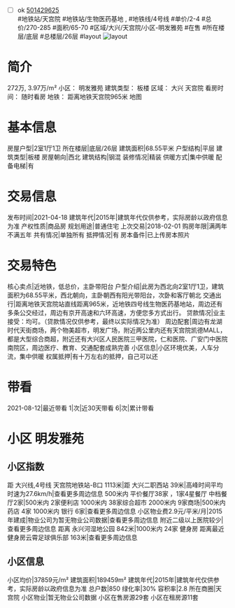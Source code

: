 - [ ] ok [501429625](https://bj.5i5j.com/ershoufang/501429625.html)  
 #地铁站/天宫院 #地铁站/生物医药基地 ,  #地铁线/4号线
#单价/2-4 #总价/270-285 #面积/65-70   #区域/大兴/天宫院/小区-明发雅苑 #在售 #所在楼层/底层 #总楼层/26层 #layout 
![layout](http://image2a.5i5j.com/bdir/layout/b82ca0c0ca794276b4f648ea698b7ae5.jpg_P5.jpg) 
# 简介 
 272万,  3.97万/m² 
小区： 明发雅苑
建筑类型： 板楼
区域： 大兴 天宫院
看房时间： 随时看房
地铁： 距离地铁天宫院965米 地图
# 基本信息 
 房屋户型|2室1厅1卫
所在楼层|底层/26层
建筑面积|68.55平米
户型结构|平层
建筑类型|板楼
房屋朝向|西北
建筑结构|钢混
装修情况|精装
供暖方式|集中供暖
配备电梯|有
# 交易信息 
 发布时间|2021-04-18
建筑年代|2015年|建筑年代仅供参考，实际房龄以政府信息为准
产权性质|商品房
规划用途|普通住宅
上次交易|2018-02-01
购房年限|满两年不满五年
共有情况|单独所有
抵押情况|有
房本备件|已上传房本照片
# 交易特色 
 核心卖点|近地铁，低总价，主卧带阳台
户型介绍|此房为西北向2室1厅1卫，建筑面积为68.55平米，西北朝向，主卧朝西有阳光带阳台，次卧和客厅朝北
交通出行|距离地铁天宫院站直线距离965米，近地铁四号线生物医药基地站，周边还有多条公交经过，周边有京开高速和六环高速，方便您多方式出行。
贷款情况|业主接受：均可。（贷款情况仅供参考，最终以实际情况为准）
周边配套|周边有龙湖时代天街商场，两个物美超市，明发广场，附近两公里内还有天宫院凯德MALL，都是大型综合商超，附近还有大兴区人民医院三甲医院，仁和医院、广安门中医院南院区，周边医疗、教育、交通配套成熟完善
小区信息|小区环境优美，人车分流，集中供暖
权属抵押|有十万左右的抵押，自己可以还
# 带看 
 2021-08-12|最近带看	 1|次|近30天带看	 6|次|累计带看
# 小区 明发雅苑
## 小区指数 
 距 大兴线,4号线 天宫院地铁站-B口 1113米|距 大兴二职西站 39米|高峰时间平均时速为27.6km/h|查看更多周边信息
500米内 平价餐厅38家 ，1家4星餐厅
中档餐厅2家|500米内 2家便利店
1000米内 38家综合超市
2000米内 9家商场|500米内 药店 4家
1000米内 银行 6家|查看更多周边信息
小区物业费2.9元/平米/月|2015年建成|物业公司为暂无物业公司数据|查看更多周边信息
附近二级以上医院较少|查看更多周边信息
距离 永兴河湿地公园 842米|1000米内 24家 健身房
距离最近健身房云霄足球俱乐部 163米|查看更多周边信息
## 小区信息 
 小区均价|37859元/m²
建筑面积|189459m²
建筑年代|2015年|建筑年代仅供参考，实际房龄以政府信息为准
总户数|850
绿化率|30%
容积率|2.8
所在商圈|天宫院
小区物业|暂无物业公司数据
小区在售房源29套
小区在租房源11套
